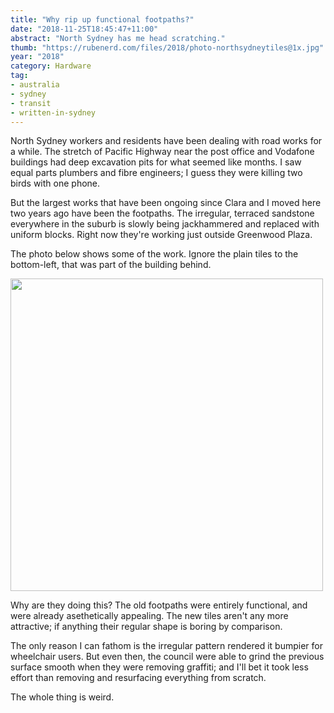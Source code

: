 ```yaml
---
title: "Why rip up functional footpaths?"
date: "2018-11-25T18:45:47+11:00"
abstract: "North Sydney has me head scratching."
thumb: "https://rubenerd.com/files/2018/photo-northsydneytiles@1x.jpg"
year: "2018"
category: Hardware
tag:
- australia
- sydney
- transit
- written-in-sydney
---
```

North Sydney workers and residents have been dealing with road works for a while. The stretch of Pacific Highway near the post office and Vodafone buildings had deep excavation pits for what seemed like months. I saw equal parts plumbers and fibre engineers; I guess they were killing two birds with one phone.

But the largest works that have been ongoing since Clara and I moved here two years ago have been the footpaths. The irregular, terraced sandstone everywhere in the suburb is slowly being jackhammered and replaced with uniform blocks. Right now they're working just outside Greenwood Plaza.

The photo below shows some of the work. Ignore the plain tiles to the bottom-left, that was part of the building behind.

<p><img src="https://rubenerd.com/files/2018/photo-northsydneytiles@1x.jpg" srcset="https://rubenerd.com/files/2018/photo-northsydneytiles@1x.jpg 1x, https://rubenerd.com/files/2018/photo-northsydneytiles@2x.jpg 2x" alt="" style="width:500px" /></p>

Why are they doing this? The old footpaths were entirely functional, and were already asethetically appealing. The new tiles aren't any more attractive; if anything their regular shape is boring by comparison. 

The only reason I can fathom is the irregular pattern rendered it bumpier for wheelchair users. But even then, the council were able to grind the previous surface smooth when they were removing graffiti; and I'll bet it took less effort than removing and resurfacing everything from scratch.

The whole thing is weird.

